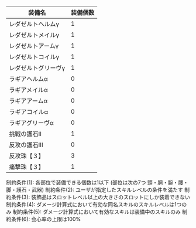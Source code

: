 | 装備名                  | 装備個数 |
|-------------------------|----------|
| レダゼルトヘルムγ       | 1        |
| レダゼルトメイルγ       | 1        |
| レダゼルトアームγ       | 1        |
| レダゼルトコイルγ       | 1        |
| レダゼルトグリーヴγ     | 1        |
| ラギアヘルムα           | 0        |
| ラギアメイルα           | 0        |
| ラギアアームα           | 0        |
| ラギアコイルα           | 0        |
| ラギアグリーヴα         | 0        |
| 挑戦の護石Ⅱ            | 1        |
| 反攻の護石Ⅲ            | 0        |
| 反攻珠【３】            | 3        |
| 痛撃珠【３】            | 1        |

制約条件(1): 各部位で装備できる個数は1以下 (部位は次の7つ 頭・胴・腕・腰・脚・護石・武器)
制約条件(2): ユーザが指定したスキルレベルの条件を満たす
制約条件(3): 装飾品はスロットレベル以上の大きさのスロットにしか装着できない
制約条件(4): ダメージ計算式において有効な同名スキルのスキルレベルは1つのみ
制約条件(5): ダメージ計算式において有効なスキルは装備中のスキルのみ
制約条件(6): 会心率の上限は100%
